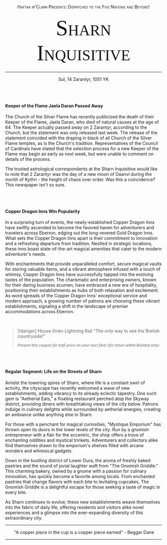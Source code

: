 
<div style="text-align:center;font-variant:small-caps">Haftak ir'Clarn Presents: Dispatches to the Five Nations and Beyond!</div>
<p style="font-family:Georgia;font-variant:small-caps;font-size:70px;text-align:center;margin:20px;">Sharn Inquisitive</p>
<hr>
<div style="text-align:center">Sul, 14 Zarantyr, 1051 YK</div>

<br><br>
#### Keeper of the Flame Jaela Daran Passed Away

The Church of the Silver Flame has recently publicized the death of their Keeper of the Flame, Jaela Daran, who died of natural causes at the age of 64. The Keeper actually passed away on 2 Zarantyr, according to the Church, but the statement was only released last week. The release of the statement coincided with the draping in black of all Church of the Silver Flame temples, as is the Church's tradition. Representatives of the Council of Cardinals have stated that the selection process for a new Keeper of the Flame may begin as early as next week, but were unable to comment on details of the process.

The trusted astrological correspondents at the Sharn Inquisitive would like to note that 2 Zarantyr was the day of a new moon of Daanvi during the month of Kythri - the height of chaos over order. Was this a coincidence? This newspaper isn't so sure.

<br><br>
#### Copper Dragon Inns Win Popularity

In a surprising turn of events, the newly-established Copper Dragon Inns have swiftly ascended to become the favored haven for adventurers and travelers across Eberron, edging out the long-revered Gold Dragon Inns. What sets the Copper Dragon Inns apart is their commitment to innovation and a refreshing departure from tradition. Nestled in strategic locations, these inns boast state-of-the-art magical amenities that cater to the modern adventurer's needs.

With enchantments that provide unparalleled comfort, secure magical vaults for storing valuable items, and a vibrant atmosphere infused with a touch of whimsy, Copper Dragon Inns have successfully tapped into the evolving tastes of the population. The charismatic and enterprising owners, known for their daring business acumen, have embraced a new era of hospitality, positioning their establishments as hubs of both relaxation and excitement. As word spreads of the Copper Dragon Inns' exceptional service and modern approach, a growing number of patrons are choosing these vibrant establishments, signaling a shift in the landscape of premier accommodations across Eberron.

<br>

>[!danger] House Orien Lightning Rail
>"The only way to see the Brelish countryside!"
>
><small>*Present this coupon for half-price on your next fare! (for travel within Breland only)*</small>

<br><br>
#### Regular Segment: Life on the Streets of Sharn

Amidst the towering spires of Sharn, where life is a constant swirl of activity, the cityscape has recently welcomed a wave of new establishments, adding vibrancy to its already eclectic tapestry. One such gem is "Aetherial Eats," a floating restaurant perched atop the Skyway district, providing diners with breathtaking views of the city below. Patrons indulge in culinary delights while surrounded by aetherial energies, creating an ambiance unlike anything else in Sharn.

For those with a penchant for magical curiosities, "Mystique Emporium" has thrown open its doors in the lower levels of the city. Run by a gnomish entrepreneur with a flair for the eccentric, the shop offers a trove of enchanting oddities and mystical trinkets. Adventurers and collectors alike find themselves drawn to the emporium's shelves filled with arcane wonders and whimsical gadgets.

Down in the bustling district of Lower Dura, the aroma of freshly baked pastries and the sound of jovial laughter waft from "The Gnomish Griddle." This charming bakery, owned by a gnome with a passion for culinary innovation, has quickly become a favorite among locals. From enchanted pastries that change flavors with each bite to levitating cupcakes, The Gnomish Griddle is a delightful escape for those seeking a taste of magic in every bite.

As Sharn continues to evolve, these new establishments weave themselves into the fabric of daily life, offering residents and visitors alike novel experiences and a glimpse into the ever-expanding diversity of this extraordinary city.


<hr>
<p style="text-align: center"> "A copper piece in the cup is a copper piece earned"  - Beggar Dane </p>
<hr>
